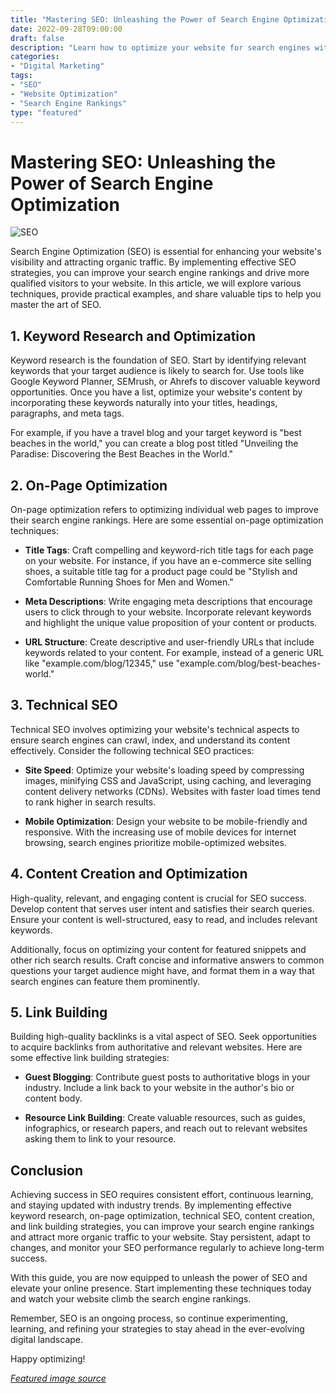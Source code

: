 ```yaml
---
title: "Mastering SEO: Unleashing the Power of Search Engine Optimization"
date: 2022-09-28T09:00:00
draft: false
description: "Learn how to optimize your website for search engines with proven strategies, practical examples, and valuable tips."
categories:
- "Digital Marketing"
tags:
- "SEO"
- "Website Optimization"
- "Search Engine Rankings"
type: "featured"
---
```


# Mastering SEO: Unleashing the Power of Search Engine Optimization

![SEO](https://example.com/seo-image.jpg)

Search Engine Optimization (SEO) is essential for enhancing your website's visibility and attracting organic traffic. By implementing effective SEO strategies, you can improve your search engine rankings and drive more qualified visitors to your website. In this article, we will explore various techniques, provide practical examples, and share valuable tips to help you master the art of SEO.

## 1. Keyword Research and Optimization

Keyword research is the foundation of SEO. Start by identifying relevant keywords that your target audience is likely to search for. Use tools like Google Keyword Planner, SEMrush, or Ahrefs to discover valuable keyword opportunities. Once you have a list, optimize your website's content by incorporating these keywords naturally into your titles, headings, paragraphs, and meta tags.

For example, if you have a travel blog and your target keyword is "best beaches in the world," you can create a blog post titled "Unveiling the Paradise: Discovering the Best Beaches in the World."

## 2. On-Page Optimization

On-page optimization refers to optimizing individual web pages to improve their search engine rankings. Here are some essential on-page optimization techniques:

- **Title Tags**: Craft compelling and keyword-rich title tags for each page on your website. For instance, if you have an e-commerce site selling shoes, a suitable title tag for a product page could be "Stylish and Comfortable Running Shoes for Men and Women."

- **Meta Descriptions**: Write engaging meta descriptions that encourage users to click through to your website. Incorporate relevant keywords and highlight the unique value proposition of your content or products.

- **URL Structure**: Create descriptive and user-friendly URLs that include keywords related to your content. For example, instead of a generic URL like "example.com/blog/12345," use "example.com/blog/best-beaches-world."

## 3. Technical SEO

Technical SEO involves optimizing your website's technical aspects to ensure search engines can crawl, index, and understand its content effectively. Consider the following technical SEO practices:

- **Site Speed**: Optimize your website's loading speed by compressing images, minifying CSS and JavaScript, using caching, and leveraging content delivery networks (CDNs). Websites with faster load times tend to rank higher in search results.

- **Mobile Optimization**: Design your website to be mobile-friendly and responsive. With the increasing use of mobile devices for internet browsing, search engines prioritize mobile-optimized websites.

## 4. Content Creation and Optimization

High-quality, relevant, and engaging content is crucial for SEO success. Develop content that serves user intent and satisfies their search queries. Ensure your content is well-structured, easy to read, and includes relevant keywords.

Additionally, focus on optimizing your content for featured snippets and other rich search results. Craft concise and informative answers to common questions your target audience might have, and format them in a way that search engines can feature them prominently.

## 5. Link Building

Building high-quality backlinks is a vital aspect of SEO. Seek opportunities to acquire backlinks from authoritative and relevant websites. Here are some effective link building strategies:

- **Guest Blogging**: Contribute guest posts to authoritative blogs in your industry. Include a link back to your website in the author's bio or content body.

- **Resource Link Building**: Create valuable resources, such as guides, infographics, or research papers, and reach out to relevant websites asking them to link to your resource.

## Conclusion

Achieving success in SEO requires consistent effort, continuous learning, and staying updated with industry trends. By implementing effective keyword research, on-page optimization, technical SEO, content creation, and link building strategies, you can improve your search engine rankings and attract more organic traffic to your website. Stay persistent, adapt to changes, and monitor your SEO performance regularly to achieve long-term success.

With this guide, you are now equipped to unleash the power of SEO and elevate your online presence. Start implementing these techniques today and watch your website climb the search engine rankings.

Remember, SEO is an ongoing process, so continue experimenting, learning, and refining your strategies to stay ahead in the ever-evolving digital landscape.

Happy optimizing!

*[Featured image source](https://example.com/seo-image.jpg)*
